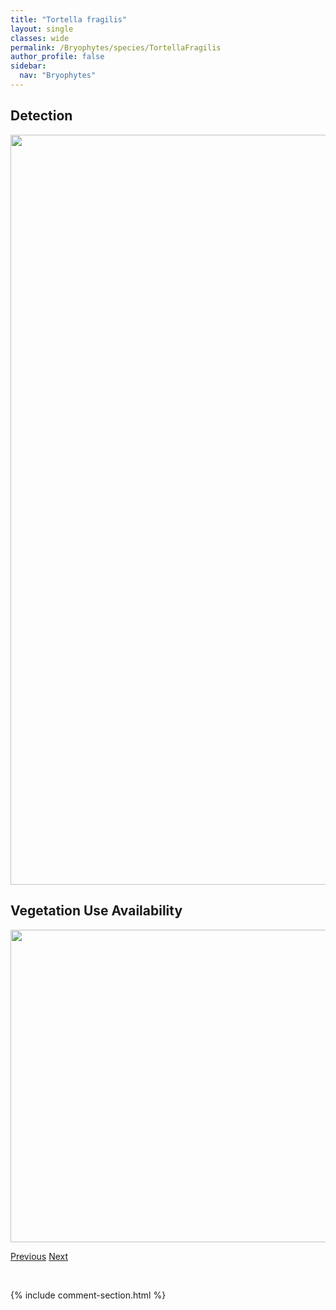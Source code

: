 ```yaml
---
title: "Tortella fragilis"
layout: single
classes: wide
permalink: /Bryophytes/species/TortellaFragilis
author_profile: false
sidebar:
  nav: "Bryophytes"
---
```


<h2>Detection</h2>

<a href="https://drive.google.com/uc?export=view&id=1-fLk_Ow0_uwkW07lV-XRJaMD663qJZif">
<img src="https://drive.google.com/uc?export=view&id=1-fLk_Ow0_uwkW07lV-XRJaMD663qJZif" height = "1200" width = "800">
</a>


<h2>Vegetation Use Availability</h2>

<a href="https://drive.google.com/uc?export=view&id=1d5lUzFFR0CZuwa_QYRy-arDcKFzPL7Fx">
<img src="https://drive.google.com/uc?export=view&id=1d5lUzFFR0CZuwa_QYRy-arDcKFzPL7Fx" height = "500" width = "1000">
</a>


<a href="/DevelopmentWebsite/Bryophytes/species/TimmiaMegapolitana" class="pagination--pager" title="Timmia megapolitana">Previous</a> <a href="/DevelopmentWebsite/Bryophytes/species/TortulaCernua" class="pagination--pager" title="Tortula cernua">Next</a>

<p>&nbsp;</p>

{% include comment-section.html %}

